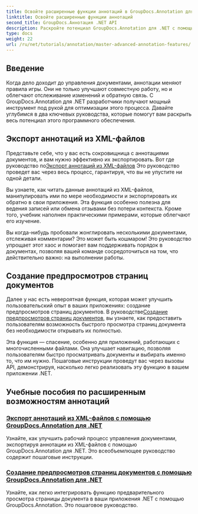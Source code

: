 ```yaml
---
title: Освойте расширенные функции аннотаций в GroupDocs.Annotation для .NET
linktitle: Освойте расширенные функции аннотаций
second_title: GroupDocs.Аннотация .NET API
description: Раскройте потенциал GroupDocs.Annotation для .NET с помощью учебных пособий по экспорту XML-аннотаций и созданию предпросмотров страниц документов.
type: docs
weight: 22
url: /ru/net/tutorials/annotation/master-advanced-annotation-features/
---
```

## Введение

Когда дело доходит до управления документами, аннотации меняют правила игры. Они не только улучшают совместную работу, но и облегчают отслеживание изменений и обратную связь. С GroupDocs.Annotation для .NET разработчики получают мощный инструмент под рукой для оптимизации этого процесса. Давайте углубимся в два ключевых руководства, которые помогут вам раскрыть весь потенциал этого программного обеспечения.

## Экспорт аннотаций из XML-файлов

 Представьте себе, что у вас есть сокровищница с аннотациями документов, и вам нужно эффективно их экспортировать. Вот где руководство по[Экспорт аннотаций из XML-файлов](./export-annotations-from-xml-file/) Это руководство проведет вас через весь процесс, гарантируя, что вы не упустите ни одной детали. 

Вы узнаете, как читать данные аннотаций из XML-файлов, манипулировать ими по мере необходимости и экспортировать их обратно в свои приложения. Эта функция особенно полезна для ведения записей или обмена отзывами без потери контекста. Кроме того, учебник наполнен практическими примерами, которые облегчают его изучение. 

Вы когда-нибудь пробовали жонглировать несколькими документами, отслеживая комментарии? Это может быть кошмаром! Это руководство упрощает этот хаос и помогает вам поддерживать порядок в документах, позволяя вашей команде сосредоточиться на том, что действительно важно: на выполнении работы.

## Создание предпросмотров страниц документов

 Далее у нас есть невероятная функция, которая может улучшить пользовательский опыт в ваших приложениях: создание предпросмотров страниц документов. В руководстве[Создание предпросмотров страниц документов](./generate-document-page-previews/), вы узнаете, как предоставить пользователям возможность быстрого просмотра страниц документа без необходимости открывать их полностью.

Эта функция — спасение, особенно для приложений, работающих с многочисленными файлами. Она улучшает навигацию, позволяя пользователям быстро просматривать документы и выбирать именно то, что им нужно. Пошаговые инструкции проведут вас через вызовы API, демонстрируя, насколько легко реализовать эту функцию в вашем приложении .NET. 

## Учебные пособия по расширенным возможностям аннотаций
### [Экспорт аннотаций из XML-файлов с помощью GroupDocs.Annotation для .NET](./export-annotations-from-xml-file/)
Узнайте, как улучшить рабочий процесс управления документами, экспортируя аннотации из XML-файлов с помощью GroupDocs.Annotation для .NET. Это всеобъемлющее руководство содержит пошаговые инструкции.
### [Создание предпросмотров страниц документов с помощью GroupDocs.Annotation для .NET](./generate-document-page-previews/)
Узнайте, как легко интегрировать функцию предварительного просмотра страницы документа в ваши приложения .NET с помощью GroupDocs.Annotation. Это пошаговое руководство.